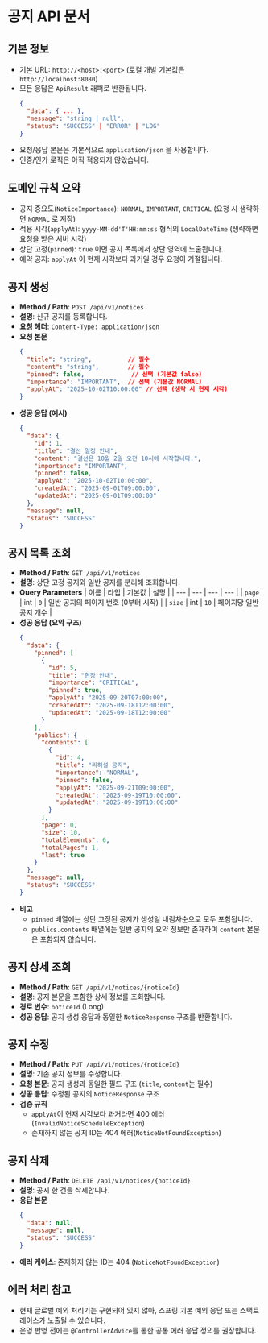 # 공지 API 문서

## 기본 정보
- 기본 URL: `http://<host>:<port>` (로컬 개발 기본값은 `http://localhost:8080`)
- 모든 응답은 `ApiResult` 래퍼로 반환됩니다.
  ```json
  {
    "data": { ... },
    "message": "string | null",
    "status": "SUCCESS" | "ERROR" | "LOG"
  }
  ```
- 요청/응답 본문은 기본적으로 `application/json` 을 사용합니다.
- 인증/인가 로직은 아직 적용되지 않았습니다.

## 도메인 규칙 요약
- 공지 중요도(`NoticeImportance`): `NORMAL`, `IMPORTANT`, `CRITICAL` (요청 시 생략하면 `NORMAL` 로 저장)
- 적용 시각(`applyAt`): `yyyy-MM-dd'T'HH:mm:ss` 형식의 `LocalDateTime` (생략하면 요청을 받은 서버 시각)
- 상단 고정(`pinned`): `true` 이면 공지 목록에서 상단 영역에 노출됩니다.
- 예약 공지: `applyAt` 이 현재 시각보다 과거일 경우 요청이 거절됩니다.

## 공지 생성
- **Method / Path**: `POST /api/v1/notices`
- **설명**: 신규 공지를 등록합니다.
- **요청 헤더**: `Content-Type: application/json`
- **요청 본문**
  ```json
  {
    "title": "string",          // 필수
    "content": "string",        // 필수
    "pinned": false,             // 선택 (기본값 false)
    "importance": "IMPORTANT",  // 선택 (기본값 NORMAL)
    "applyAt": "2025-10-02T10:00:00" // 선택 (생략 시 현재 시각)
  }
  ```
- **성공 응답 (예시)**
  ```json
  {
    "data": {
      "id": 1,
      "title": "결선 일정 안내",
      "content": "결선은 10월 2일 오전 10시에 시작합니다.",
      "importance": "IMPORTANT",
      "pinned": false,
      "applyAt": "2025-10-02T10:00:00",
      "createdAt": "2025-09-01T09:00:00",
      "updatedAt": "2025-09-01T09:00:00"
    },
    "message": null,
    "status": "SUCCESS"
  }
  ```

## 공지 목록 조회
- **Method / Path**: `GET /api/v1/notices`
- **설명**: 상단 고정 공지와 일반 공지를 분리해 조회합니다.
- **Query Parameters**
  | 이름 | 타입 | 기본값 | 설명 |
  | --- | --- | --- | --- |
  | `page` | int | `0` | 일반 공지의 페이지 번호 (0부터 시작) |
  | `size` | int | `10` | 페이지당 일반 공지 개수 |
- **성공 응답 (요약 구조)**
  ```json
  {
    "data": {
      "pinned": [
        {
          "id": 5,
          "title": "현장 안내",
          "importance": "CRITICAL",
          "pinned": true,
          "applyAt": "2025-09-20T07:00:00",
          "createdAt": "2025-09-18T12:00:00",
          "updatedAt": "2025-09-18T12:00:00"
        }
      ],
      "publics": {
        "contents": [
          {
            "id": 4,
            "title": "리허설 공지",
            "importance": "NORMAL",
            "pinned": false,
            "applyAt": "2025-09-21T09:00:00",
            "createdAt": "2025-09-19T10:00:00",
            "updatedAt": "2025-09-19T10:00:00"
          }
        ],
        "page": 0,
        "size": 10,
        "totalElements": 6,
        "totalPages": 1,
        "last": true
      }
    },
    "message": null,
    "status": "SUCCESS"
  }
  ```
- **비고**
  - `pinned` 배열에는 상단 고정된 공지가 생성일 내림차순으로 모두 포함됩니다.
  - `publics.contents` 배열에는 일반 공지의 요약 정보만 존재하며 `content` 본문은 포함되지 않습니다.

## 공지 상세 조회
- **Method / Path**: `GET /api/v1/notices/{noticeId}`
- **설명**: 공지 본문을 포함한 상세 정보를 조회합니다.
- **경로 변수**: `noticeId` (Long)
- **성공 응답**: 공지 생성 응답과 동일한 `NoticeResponse` 구조를 반환합니다.

## 공지 수정
- **Method / Path**: `PUT /api/v1/notices/{noticeId}`
- **설명**: 기존 공지 정보를 수정합니다.
- **요청 본문**: 공지 생성과 동일한 필드 구조 (`title`, `content`는 필수)
- **성공 응답**: 수정된 공지의 `NoticeResponse` 구조
- **검증 규칙**
  - `applyAt`이 현재 시각보다 과거라면 400 에러(`InvalidNoticeScheduleException`)
  - 존재하지 않는 공지 ID는 404 에러(`NoticeNotFoundException`)

## 공지 삭제
- **Method / Path**: `DELETE /api/v1/notices/{noticeId}`
- **설명**: 공지 한 건을 삭제합니다.
- **응답 본문**
  ```json
  {
    "data": null,
    "message": null,
    "status": "SUCCESS"
  }
  ```
- **에러 케이스**: 존재하지 않는 ID는 404 (`NoticeNotFoundException`)

## 에러 처리 참고
- 현재 글로벌 예외 처리기는 구현되어 있지 않아, 스프링 기본 예외 응답 또는 스택트레이스가 노출될 수 있습니다.
- 운영 반영 전에는 `@ControllerAdvice`를 통한 공통 에러 응답 정의를 권장합니다.
